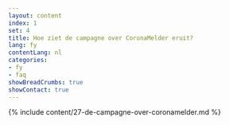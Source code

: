 ```yaml
---
layout: content
index: 1
set: 4
title: Hoe ziet de campagne over CoronaMelder eruit?
lang: fy
contentLang: nl
categories:
- fy
- faq
showBreadCrumbs: true
showContact: true
---
```

{% include content/27-de-campagne-over-coronamelder.md %}
